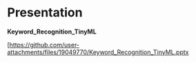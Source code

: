 # Presentation

**Keyword_Recognition_TinyML**

[https://github.com/user-attachments/files/19049770/Keyword_Recognition_TinyML.pptx
